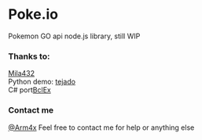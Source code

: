 # Poke.io
Pokemon GO api node.js library, still WIP

### Thanks to:
[Mila432](https://github.com/Mila432/Pokemon_Go_API) <br>
Python demo: [tejado](https://github.com/tejado/pokemongo-api-demo) <br>
C# port[BclEx](https://github.com/BclEx/pokemongo-api-demo.net) <br>

### Contact me
[@Arm4x](https://twitter.com/Arm4x)
Feel free to contact me for help or anything else
